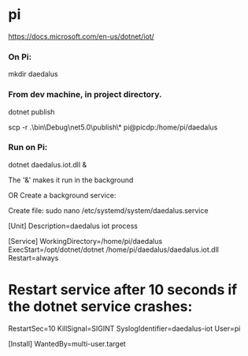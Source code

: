 # pi

https://docs.microsoft.com/en-us/dotnet/iot/

### On Pi:
mkdir daedalus

### From dev machine, in project directory.
dotnet publish

scp -r .\bin\Debug\net5.0\publish\\* pi@picdp:/home/pi/daedalus

### Run on Pi:
dotnet daedalus.iot.dll &

The '&' makes it run in the background

OR Create a background service:

Create file:
sudo nano /etc/systemd/system/daedalus.service


[Unit]
Description=daedalus iot process

[Service]
WorkingDirectory=/home/pi/daedalus
ExecStart=/opt/dotnet/dotnet /home/pi/daedalus/daedalus.iot.dll
Restart=always
# Restart service after 10 seconds if the dotnet service crashes:
RestartSec=10
KillSignal=SIGINT
SyslogIdentifier=daedalus-iot
User=pi

[Install]
WantedBy=multi-user.target





